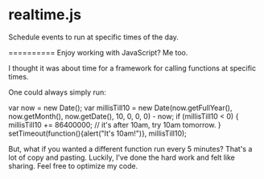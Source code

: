 realtime.js
===========

Schedule events to run at specific times of the day.

==========
Enjoy working with JavaScript? Me too.

I thought it was about time for a framework for calling functions at specific times.

One could always simply run:

var now = new Date();
var millisTill10 = new Date(now.getFullYear(), now.getMonth(), now.getDate(), 10, 0, 0, 0) - now;
if (millisTill10 < 0) {
     millisTill10 += 86400000; // it's after 10am, try 10am tomorrow.
}
setTimeout(function(){alert("It's 10am!")}, millisTill10);


But, what if you wanted a different function run every 5 minutes? That's a lot of copy and pasting. Luckily, I've done the hard work and felt like sharing. Feel free to optimize my code.
